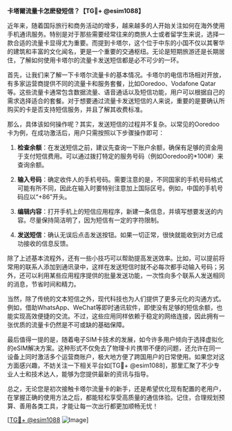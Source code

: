 **卡塔爾流量卡怎麽發短信？【TG💪+ @esim1088】**

近年来，随着国际旅行和商务活动的增多，越来越多的人开始关注如何在海外使用手机通讯服务。特别是对于那些需要经常往来的商旅人士或者留学生来说，选择一款合适的流量卡显得尤为重要。而提到卡塔尔，这个位于中东的小国不仅以其奢华的建筑和丰富的文化闻名，更是一个重要的交通枢纽。无论是短期旅游还是长期居住，了解如何使用卡塔尔的流量卡发送短信都是必不可少的一环。

首先，让我们来了解一下卡塔尔流量卡的基本情况。卡塔尔的电信市场相对开放，有多家运营商提供不同的流量卡和服务套餐，比如Ooredoo、Vodafone Qatar等。这些流量卡通常包含数据流量、语音通话以及短信功能，用户可以根据自己的需求选择适合的套餐。对于想要通过流量卡发送短信的人来说，重要的是要确认所购买的卡是否支持短信服务，并且了解其收费标准。

那么，具体该如何操作呢？其实，发送短信的过程并不复杂。以常见的Ooredoo卡为例，在成功激活后，用户只需按照以下步骤操作即可：

1. **检查余额**：在发送短信之前，建议先查询一下账户余额，确保有足够的资金用于支付短信费用。可以通过拨打特定的服务号码（例如Ooredoo的*100#）来查询余额。

2. **输入号码**：确定收件人的手机号码。需要注意的是，不同国家的手机号码格式可能有所不同，因此在输入时要特别注意加上国际区号。例如，中国的手机号码应以“+86”开头。

3. **编辑内容**：打开手机上的短信应用程序，新建一条信息，并填写想要发送的内容。尽量保持简洁明了，因为短信有一定的字符限制。

4. **发送短信**：确认无误后点击发送按钮。如果一切正常，很快就能收到对方已成功接收的信息反馈。

除了上述基本流程外，还有一些小技巧可以帮助提高发送效率。比如，可以提前将常用的联系人添加到通讯录中，这样在发送短信时就不必每次都手动输入号码；另外，还可以利用某些应用程序提供的批量发送功能，一次性向多个联系人发送相同的消息，节省时间和精力。

当然，除了传统的文本短信之外，现代科技也为人们提供了更多元化的沟通方式。例如，借助WhatsApp、WeChat等即时通讯软件，即使没有足够的短信余额，也能实现高效便捷的交流。不过，这些应用同样依赖于稳定的网络连接，因此拥有一张优质的流量卡仍然是不可或缺的基础保障。

最后值得一提的是，随着电子SIM卡技术的发展，如今许多用户倾向于选择虚拟化的eSIM解决方案。这种形式不仅免去了物理卡片携带不便的问题，还允许在同一设备上同时激活多个运营商账户，极大地方便了跨国用户的日常使用。如果您对这方面感兴趣，不妨关注一下相关平台如[TG💪+ @esim1088]，那里汇聚了不少专业人士和技术达人，能够为您提供最新的资讯与指导。

总之，无论您是初次接触卡塔尔流量卡的新手，还是希望优化现有配置的老用户，在掌握正确的使用方法之后，都能轻松享受高质量的通信体验。记住，合理规划预算、善用各类工具，才能让每一次出行都更加顺畅无忧！

[[TG💪+ @esim1088](https://t.me/s/esim1088) ![Image](https://i.postimg.cc/4NQfJmqS/Snipaste-2025-05-13-00-14-12.png)]